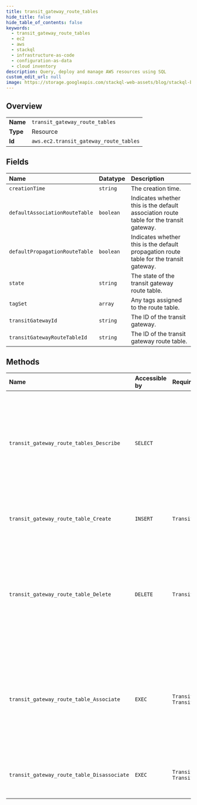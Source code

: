 ```yaml
---
title: transit_gateway_route_tables
hide_title: false
hide_table_of_contents: false
keywords:
  - transit_gateway_route_tables
  - ec2
  - aws    
  - stackql
  - infrastructure-as-code
  - configuration-as-data
  - cloud inventory
description: Query, deploy and manage AWS resources using SQL
custom_edit_url: null
image: https://storage.googleapis.com/stackql-web-assets/blog/stackql-blog-post-featured-image.png
---
```

  
    

## Overview
<table><tbody>
<tr><td><b>Name</b></td><td><code>transit_gateway_route_tables</code></td></tr>
<tr><td><b>Type</b></td><td>Resource</td></tr>
<tr><td><b>Id</b></td><td><code>aws.ec2.transit_gateway_route_tables</code></td></tr>
</tbody></table>

## Fields
| Name | Datatype | Description |
|:-----|:---------|:------------|
| `creationTime` | `string` | The creation time. |
| `defaultAssociationRouteTable` | `boolean` | Indicates whether this is the default association route table for the transit gateway. |
| `defaultPropagationRouteTable` | `boolean` | Indicates whether this is the default propagation route table for the transit gateway. |
| `state` | `string` | The state of the transit gateway route table. |
| `tagSet` | `array` | Any tags assigned to the route table. |
| `transitGatewayId` | `string` | The ID of the transit gateway. |
| `transitGatewayRouteTableId` | `string` | The ID of the transit gateway route table. |
## Methods
| Name | Accessible by | Required Params | Description |
|:-----|:--------------|:----------------|:------------|
| `transit_gateway_route_tables_Describe` | `SELECT` |  | Describes one or more transit gateway route tables. By default, all transit gateway route tables are described. Alternatively, you can filter the results. |
| `transit_gateway_route_table_Create` | `INSERT` | `TransitGatewayId` | Creates a route table for the specified transit gateway. |
| `transit_gateway_route_table_Delete` | `DELETE` | `TransitGatewayRouteTableId` | Deletes the specified transit gateway route table. You must disassociate the route table from any transit gateway route tables before you can delete it. |
| `transit_gateway_route_table_Associate` | `EXEC` | `TransitGatewayAttachmentId, TransitGatewayRouteTableId` | Associates the specified attachment with the specified transit gateway route table. You can associate only one route table with an attachment. |
| `transit_gateway_route_table_Disassociate` | `EXEC` | `TransitGatewayAttachmentId, TransitGatewayRouteTableId` | Disassociates a resource attachment from a transit gateway route table. |
